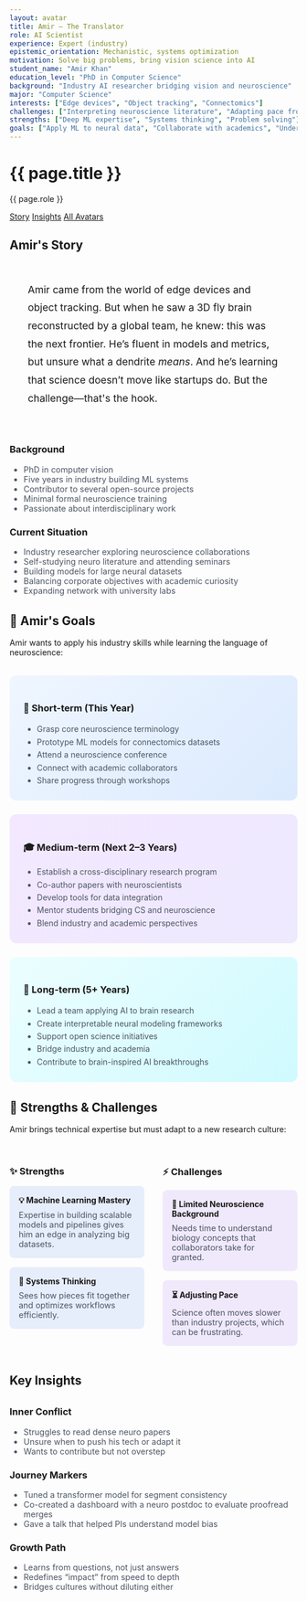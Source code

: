 ```yaml
---
layout: avatar
title: Amir – The Translator
role: AI Scientist
experience: Expert (industry)
epistemic_orientation: Mechanistic, systems optimization
motivation: Solve big problems, bring vision science into AI
student_name: "Amir Khan"
education_level: "PhD in Computer Science"
background: "Industry AI researcher bridging vision and neuroscience"
major: "Computer Science"
interests: ["Edge devices", "Object tracking", "Connectomics"]
challenges: ["Interpreting neuroscience literature", "Adapting pace from industry", "Collaborating across fields"]
strengths: ["Deep ML expertise", "Systems thinking", "Problem solving"]
goals: ["Apply ML to neural data", "Collaborate with academics", "Understand circuitry"]
---
```


<div class="main-content">
<div class="hero hero-spaced hero-rounded">
  <div class="hero-content">
    <div class="avatar-header">
      <div>
        <h1>{{ page.title }}</h1>
        <p class="hero-subtitle">{{ page.role }}</p>
      </div>
    </div>
  </div>
</div>

<nav class="avatar-nav">
  <a href="#story">Story</a>
  <a href="#insights">Insights</a>
  <a href="{{ '/avatars/' | relative_url }}">All Avatars</a>
</nav>

<section class="section" id="story">
  <h2>Amir's Story</h2>
  <div style="background: var(--brain-gray); padding: 2rem; border-radius: 12px; margin: 1rem 0;">
    <p style="font-size: 1.1rem; line-height: 1.8; color: var(--synapse-black); margin: 0;">
      Amir came from the world of edge devices and object tracking. But when he saw a 3D fly brain reconstructed by a global team, he knew: this was the next frontier. He’s fluent in models and metrics, but unsure what a dendrite <em>means</em>. And he’s learning that science doesn’t move like startups do. But the challenge—that's the hook.
    </p>
  </div>
  <div class="cards-grid" style="margin: 2rem 0;">
    <div class="card" style="border-left: 4px solid var(--neural-blue);">
      <h3 style="color: var(--neural-blue);">Background</h3>
      <ul style="color: #4b5563; margin: 0; font-size: 0.9rem;">
        <li>PhD in computer vision</li>
        <li>Five years in industry building ML systems</li>
        <li>Contributor to several open-source projects</li>
        <li>Minimal formal neuroscience training</li>
        <li>Passionate about interdisciplinary work</li>
      </ul>
    </div>
    <div class="card" style="border-left: 4px solid var(--cerebral-purple);">
      <h3 style="color: var(--cerebral-purple);">Current Situation</h3>
      <ul style="color: #4b5563; margin: 0; font-size: 0.9rem;">
        <li>Industry researcher exploring neuroscience collaborations</li>
        <li>Self-studying neuro literature and attending seminars</li>
        <li>Building models for large neural datasets</li>
        <li>Balancing corporate objectives with academic curiosity</li>
        <li>Expanding network with university labs</li>
      </ul>
    </div>
  </div>
</section>

<section class="section" id="goals">
  <h2>🎯 Amir's Goals</h2>
  <p>Amir wants to apply his industry skills while learning the language of neuroscience:</p>

  <div style="display: grid; grid-template-columns: repeat(auto-fit, minmax(300px, 1fr)); gap: 1.5rem; margin: 2rem 0;">
    <div style="background: linear-gradient(135deg, #eff6ff, #dbeafe); padding: 1.5rem; border-radius: 12px; border-left: 4px solid var(--neural-blue);">
      <h3 style="color: var(--neural-blue); margin-bottom: 1rem;">🔬 Short-term (This Year)</h3>
      <ul style="color: #4b5563; margin: 0; line-height: 1.6;">
        <li>Grasp core neuroscience terminology</li>
        <li>Prototype ML models for connectomics datasets</li>
        <li>Attend a neuroscience conference</li>
        <li>Connect with academic collaborators</li>
        <li>Share progress through workshops</li>
      </ul>
    </div>
    <div style="background: linear-gradient(135deg, #f3e8ff, #ede9fe); padding: 1.5rem; border-radius: 12px; border-left: 4px solid var(--cerebral-purple);">
      <h3 style="color: var(--cerebral-purple); margin-bottom: 1rem;">🎓 Medium-term (Next 2–3 Years)</h3>
      <ul style="color: #4b5563; margin: 0; line-height: 1.6;">
        <li>Establish a cross-disciplinary research program</li>
        <li>Co-author papers with neuroscientists</li>
        <li>Develop tools for data integration</li>
        <li>Mentor students bridging CS and neuroscience</li>
        <li>Blend industry and academic perspectives</li>
      </ul>
    </div>
    <div style="background: linear-gradient(135deg, #ecfeff, #cffafe); padding: 1.5rem; border-radius: 12px; border-left: 4px solid var(--axon-cyan);">
      <h3 style="color: var(--axon-cyan); margin-bottom: 1rem;">🚀 Long-term (5+ Years)</h3>
      <ul style="color: #4b5563; margin: 0; line-height: 1.6;">
        <li>Lead a team applying AI to brain research</li>
        <li>Create interpretable neural modeling frameworks</li>
        <li>Support open science initiatives</li>
        <li>Bridge industry and academia</li>
        <li>Contribute to brain-inspired AI breakthroughs</li>
      </ul>
    </div>
  </div>
</section>

<section class="section" id="strengths">
  <h2>💪 Strengths & Challenges</h2>
  <p>Amir brings technical expertise but must adapt to a new research culture:</p>

  <div style="display: grid; grid-template-columns: 1fr 1fr; gap: 2rem; margin: 2rem 0;">
    <div>
      <h3 style="color: var(--neural-blue); margin-bottom: 1rem;">✨ Strengths</h3>
      <div style="space-y: 1rem;">
        <div style="background: rgba(37, 99, 235, 0.1); padding: 1rem; border-radius: 8px; margin-bottom: 1rem;">
          <h4 style="color: var(--neural-blue); margin: 0 0 0.5rem 0;">💡 Machine Learning Mastery</h4>
          <p style="margin: 0; color: #4b5563; font-size: 0.9rem;">Expertise in building scalable models and pipelines gives him an edge in analyzing big datasets.</p>
        </div>
        <div style="background: rgba(37, 99, 235, 0.1); padding: 1rem; border-radius: 8px; margin-bottom: 1rem;">
          <h4 style="color: var(--neural-blue); margin: 0 0 0.5rem 0;">🔧 Systems Thinking</h4>
          <p style="margin: 0; color: #4b5563; font-size: 0.9rem;">Sees how pieces fit together and optimizes workflows efficiently.</p>
        </div>
      </div>
    </div>
    <div>
      <h3 style="color: var(--cerebral-purple); margin-bottom: 1rem;">⚡ Challenges</h3>
      <div style="space-y: 1rem;">
        <div style="background: rgba(124, 58, 237, 0.1); padding: 1rem; border-radius: 8px; margin-bottom: 1rem;">
          <h4 style="color: var(--cerebral-purple); margin: 0 0 0.5rem 0;">📖 Limited Neuroscience Background</h4>
          <p style="margin: 0; color: #4b5563; font-size: 0.9rem;">Needs time to understand biology concepts that collaborators take for granted.</p>
        </div>
        <div style="background: rgba(124, 58, 237, 0.1); padding: 1rem; border-radius: 8px; margin-bottom: 1rem;">
          <h4 style="color: var(--cerebral-purple); margin: 0 0 0.5rem 0;">⏳ Adjusting Pace</h4>
          <p style="margin: 0; color: #4b5563; font-size: 0.9rem;">Science often moves slower than industry projects, which can be frustrating.</p>
        </div>
      </div>
    </div>
  </div>
</section>

<section class="section" id="insights">
  <h2>Key Insights</h2>
  <div class="cards-grid" style="margin: 2rem 0;">
    <div class="card" style="border-left: 4px solid var(--neural-blue);">
      <h3 style="color: var(--neural-blue);">Inner Conflict</h3>
      <ul style="color: #4b5563; margin: 0; font-size: 0.9rem;">
        <li>Struggles to read dense neuro papers</li>
        <li>Unsure when to push his tech or adapt it</li>
        <li>Wants to contribute but not overstep</li>
      </ul>
    </div>
    <div class="card" style="border-left: 4px solid var(--cerebral-purple);">
      <h3 style="color: var(--cerebral-purple);">Journey Markers</h3>
      <ul style="color: #4b5563; margin: 0; font-size: 0.9rem;">
        <li>Tuned a transformer model for segment consistency</li>
        <li>Co-created a dashboard with a neuro postdoc to evaluate proofread merges</li>
        <li>Gave a talk that helped PIs understand model bias</li>
      </ul>
    </div>
    <div class="card" style="border-left: 4px solid var(--axon-cyan);">
      <h3 style="color: var(--axon-cyan);">Growth Path</h3>
      <ul style="color: #4b5563; margin: 0; font-size: 0.9rem;">
        <li>Learns from questions, not just answers</li>
        <li>Redefines “impact” from speed to depth</li>
        <li>Bridges cultures without diluting either</li>
      </ul>
    </div>
  </div>
</section>

</div>
